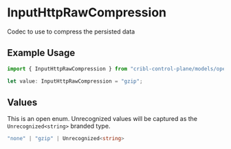 # InputHttpRawCompression

Codec to use to compress the persisted data

## Example Usage

```typescript
import { InputHttpRawCompression } from "cribl-control-plane/models/operations";

let value: InputHttpRawCompression = "gzip";
```

## Values

This is an open enum. Unrecognized values will be captured as the `Unrecognized<string>` branded type.

```typescript
"none" | "gzip" | Unrecognized<string>
```